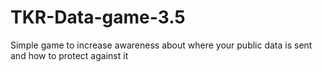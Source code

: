# TKR-Data-game-3.5
 
Simple game to increase awareness about where your public data is sent and how to protect against it
